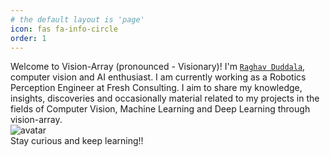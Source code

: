 ```yaml
---
# the default layout is 'page'
icon: fas fa-info-circle
order: 1
---
```



Welcome to Vision-Array (pronounced - Visionary)! 
I'm [`Raghav Duddala`](https://www.linkedin.com/in/raghav-duddala/), computer vision and AI enthusiast. I am currently working as a Robotics Perception Engineer at Fresh Consulting.
I aim to share my knowledge, insights, discoveries and occasionally material related to my projects in the fields of Computer Vision, Machine Learning and Deep Learning through vision-array. \
![avatar](https://avatars.githubusercontent.com/u/12818429?v=4) \
Stay curious and keep learning!!

<!-- This is to add a note 
> Add Markdown syntax content to file `_tabs/about.md`{: .filepath } and it will show up on this page.
{: .prompt-tip } -->
